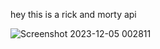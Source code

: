 hey this is a rick and morty api 

![Screenshot 2023-12-05 002811](https://github.com/Amjadyabroudi128/rickapi/assets/61939508/6eb51e17-2b44-431f-8f79-d58914ddf95e)
